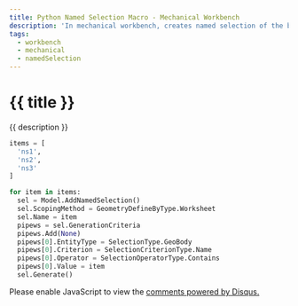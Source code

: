 ```yaml
---
title: Python Named Selection Macro - Mechanical Workbench
description: 'In mechanical workbench, creates named selection of the bodies containing the string in an array. The name of the named selection is the string in an array.'
tags:
  - workbench
  - mechanical
  - namedSelection
---
```


# {{ title }}

{{ description }}

```python
items = [
  'ns1',
  'ns2',
  'ns3'
]

for item in items:
  sel = Model.AddNamedSelection()
  sel.ScopingMethod = GeometryDefineByType.Worksheet
  sel.Name = item
  pipews = sel.GenerationCriteria
  pipews.Add(None)
  pipews[0].EntityType = SelectionType.GeoBody
  pipews[0].Criterion = SelectionCriterionType.Name
  pipews[0].Operator = SelectionOperatorType.Contains
  pipews[0].Value = item
  sel.Generate()
```

<div id="disqus_thread"></div>
<script>
    /**
    *  RECOMMENDED CONFIGURATION VARIABLES: EDIT AND UNCOMMENT THE SECTION BELOW TO INSERT DYNAMIC VALUES FROM YOUR PLATFORM OR CMS.
    *  LEARN WHY DEFINING THESE VARIABLES IS IMPORTANT: https://disqus.com/admin/universalcode/#configuration-variables    */
    var disqus_config = function () {
    this.page.url = ansys.netlify.app/extra/pyns;  // Replace PAGE_URL with your page's canonical URL variable
    this.page.identifier = pyns.md; // Replace PAGE_IDENTIFIER with your page's unique identifier variable
    };
    (function() { // DON'T EDIT BELOW THIS LINE
    var d = document, s = d.createElement('script');
    s.src = 'https://ansysx.disqus.com/embed.js';
    s.setAttribute('data-timestamp', +new Date());
    (d.head || d.body).appendChild(s);
    })();
</script>
<noscript>Please enable JavaScript to view the <a href="https://disqus.com/?ref_noscript">comments powered by Disqus.</a></noscript>
